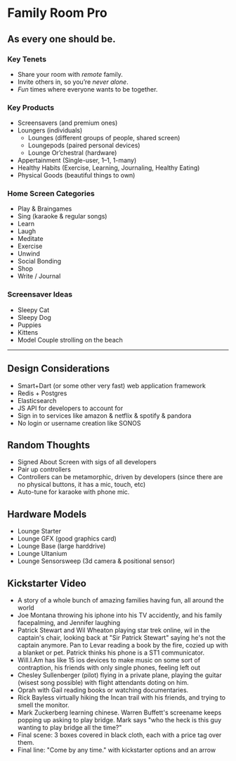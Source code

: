 # Family Room Pro
## As every one should be.

### Key Tenets

* Share your room with _remote_ family.
* Invite others in, so you’re _never alone_.
* _Fun_ times where everyone wants to be together.

### Key Products

* Screensavers (and premium ones)
* Loungers (individuals)
   * Lounges (different groups of people, shared screen)
   * Loungepods (paired personal devices)
   * Lounge Or’chestral (hardware)
* Appertainment (Single-user, 1–1, 1-many)
* Healthy Habits (Exercise, Learning, Journaling, Healthy Eating)
* Physical Goods (beautiful things to own)

### Home Screen Categories

* Play & Braingames
* Sing (karaoke & regular songs)
* Learn
* Laugh
* Meditate
* Exercise
* Unwind
* Social Bonding
* Shop
* Write / Journal

### Screensaver Ideas

* Sleepy Cat
* Sleepy Dog
* Puppies
* Kittens
* Model Couple strolling on the beach

------------------

## Design Considerations

* Smart+Dart (or some other very fast) web application framework
* Redis + Postgres
* Elasticsearch
* JS API for developers to account for 
* Sign in to services like amazon & netflix & spotify & pandora
* No login or username creation like SONOS

## Random Thoughts

* Signed About Screen with sigs of all developers
* Pair up controllers
* Controllers can be metamorphic, driven by developers (since there are no physical buttons, it has a mic, touch, etc)
* Auto-tune for karaoke with phone mic.

## Hardware Models

* Lounge Starter
* Lounge GFX (good graphics card)
* Lounge Base (large harddrive)
* Lounge Ultanium
* Lounge Sensorsweep (3d camera & positional sensor)

## Kickstarter Video

* A story of a whole bunch of amazing families having fun, all around the world
* Joe Montana throwing his iphone into his TV accidently, and his family facepalming, and Jennifer laughing
* Patrick Stewart and Wil Wheaton playing star trek online, wil in the captain's chair, looking back at "Sir Patrick Stewart" saying he's not the captain anymore.  Pan to Levar reading a book by the fire, cozied up with a blanket or pet.  Patrick thinks his phone is a ST1 communicator.
* Will.I.Am has like 15 ios devices to make music on some sort of contraption, his friends with only single phones, feeling left out
* Chesley Sullenberger (pilot) flying in a private plane, playing the guitar (wisest song possible) with flight attendants doting on him.
* Oprah with Gail reading books or watching documentaries.
* Rick Bayless virtually hiking the Incan trail with his friends, and trying to smell the monitor.
* Mark Zuckerberg learning chinese.  Warren Buffett's screename keeps popping up asking to play bridge.  Mark says "who the heck is this guy wanting to play bridge all the time?"
* Final scene: 3 boxes covered in black cloth, each with a price tag over them.
* Final line: "Come by any time." with kickstarter options and an arrow
